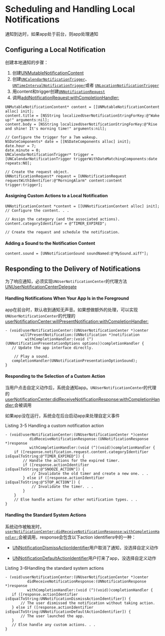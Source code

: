 # Scheduling and Handling Local Notifications

通知到达时，如果app处于前台，则app处理通知

## Configuring a Local Notification

创建本地通知的步骤：

1. 创建[UNMutableNotificationContent](https://developer.apple.com/documentation/usernotifications/unmutablenotificationcontent)
2. 创建[`UNCalendarNotificationTrigger`](https://developer.apple.com/documentation/usernotifications/uncalendarnotificationtrigger)、[`UNTimeIntervalNotificationTrigger`](https://developer.apple.com/documentation/usernotifications/untimeintervalnotificationtrigger)或者 [`UNLocationNotificationTrigger`](https://developer.apple.com/documentation/usernotifications/unlocationnotificationtrigger)
3. 用content和trigger创建[`UNNotificationRequest`](https://developer.apple.com/documentation/usernotifications/unnotificationrequest)
4. 调用[addNotificationRequest:withCompletionHandler:](https://developer.apple.com/documentation/usernotifications/unusernotificationcenter/1649508-add)

```
UNMutableNotificationContent* content = [[UNMutableNotificationContent alloc] init];
content.title = [NSString localizedUserNotificationStringForKey:@"Wake up!" arguments:nil];
content.body = [NSString localizedUserNotificationStringForKey:@"Rise and shine! It's morning time!" arguments:nil];

// Configure the trigger for a 7am wakeup.
NSDateComponents* date = [[NSDateComponents alloc] init];
date.hour = 7;
date.minute = 0;
UNCalendarNotificationTrigger* trigger = [UNCalendarNotificationTrigger triggerWithDateMatchingComponents:date repeats:NO];

// Create the request object.
UNNotificationRequest* request = [UNNotificationRequest requestWithIdentifier:@"MorningAlarm" content:content trigger:trigger];
```

#### Assigning Custom Actions to a Local Notification

```
UNNotificationContent *content = [[UNNotificationContent alloc] init];
// Configure the content. . .

// Assign the category (and the associated actions).
content.categoryIdentifier = @"TIMER_EXPIRED";

// Create the request and schedule the notification.
```

#### Adding a Sound to the Notification Content

```
content.sound = [UNNotificationSound soundNamed:@"MySound.aiff"];
```

## Responding to the Delivery of Notifications

为了响应通知，必须实现`UNUserNotificationCenter`的代理方法[UNUserNotificationCenterDelegate](https://developer.apple.com/documentation/usernotifications/unusernotificationcenterdelegate)

#### Handling Notifications When Your App Is in the Foreground

app在前台时，默认收到通知无声音。如果想做额外的处理，可以实现`UNUserNotificationCenter`的代理的[userNotificationCenter:willPresentNotification:withCompletionHandler:](https://developer.apple.com/documentation/usernotifications/unusernotificationcenterdelegate/1649518-usernotificationcenter)

```
- (void)userNotificationCenter:(UNUserNotificationCenter *)center 
       willPresentNotification:(UNNotification *)notification
         withCompletionHandler:(void (^)(UNNotificationPresentationOptions options))completionHandler {
   // Update the app interface directly.

    // Play a sound.
   completionHandler(UNNotificationPresentationOptionSound);
}
```

#### Responding to the Selection of a Custom Action

当用户点击自定义动作后，系统会通知app。`UNUserNotificationCenter`的代理的[userNotificationCenter:didReceiveNotificationResponse:withCompletionHandler:](https://developer.apple.com/documentation/usernotifications/unusernotificationcenterdelegate/1649501-usernotificationcenter)会被调用

如果app没在运行，系统会在后台启动app来处理自定义事件

Listing 3-5 Handling a custom notification action

```
- (void)userNotificationCenter:(UNUserNotificationCenter *)center
           didReceiveNotificationResponse:(UNNotificationResponse *)response
           withCompletionHandler:(void (^)(void))completionHandler {
    if ([response.notification.request.content.categoryIdentifier isEqualToString:@"TIMER_EXPIRED"]) {
        // Handle the actions for the expired timer.
        if ([response.actionIdentifier isEqualToString:@"SNOOZE_ACTION"]) {
            // Invalidate the old timer and create a new one. . .
        } else if ([response.actionIdentifier isEqualToString:@"STOP_ACTION"]) {
            // Invalidate the timer. . .
        }
    }
    // Else handle actions for other notification types. . .
}
```

#### Handling the Standard System Actions

系统动作被触发时，[`userNotificationCenter:didReceiveNotificationResponse:withCompletionHandler:`](https://developer.apple.com/documentation/usernotifications/unusernotificationcenterdelegate/1649501-usernotificationcenter)会被调用，response会包含以下action identifiers中的一种：

* [UNNotificationDismissActionIdentifier](https://developer.apple.com/documentation/usernotifications/unnotificationdismissactionidentifier)用户取消了通知，没选择自定义动作

* [UNNotificationDefaultActionIdentifier](https://developer.apple.com/documentation/usernotifications/unnotificationdefaultactionidentifier)用户打来了app，没选择自定义动作

Listing 3-6Handling the standard system actions

```
- (void)userNotificationCenter:(UNUserNotificationCenter *)center
          didReceiveNotificationResponse:(UNNotificationResponse *)response
          withCompletionHandler:(void (^)(void))completionHandler {
   if ([response.actionIdentifier isEqualToString:UNNotificationDismissActionIdentifier]) {
       // The user dismissed the notification without taking action.
   } else if ([response.actionIdentifier isEqualToString:UNNotificationDefaultActionIdentifier]) {
       // The user launched the app.
   }
   // Else handle any custom actions. . .
}
```



